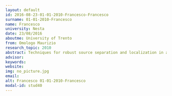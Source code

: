 ```yaml
---
layout: default 
id: 2016-08-23-01-01-2010-Francesco-Francesco
surname: 01-01-2010-Francesco
name: Francesco
university: Nesta
date: 23/08/2016
aboutme: University of Trento
from: Omologo Maurizio
research_topic: 2010
abstract: Techniques for robust source separation and localization in adverse environments
advisor: 
keywords: 
website: 
img: no_picture.jpg
email: 
alt: Francesco 01-01-2010-Francesco
modal-id: stud40
---
```

